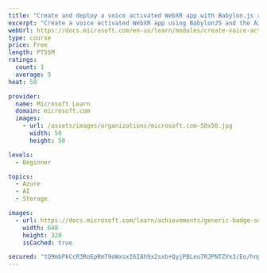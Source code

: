 ```yaml
---
title: "Create and deploy a voice activated WebXR app with Babylon.js and Azure Cognitive Services"
excerpt: "Create a voice activated WebXR app using BabylonJS and the Azure Speech-to-text API under Azure Cognitive Services, and then deploy the app using Static Website Hosting provided by Azure Blob Storage. The app can be viewed on devices such as HoloLens, Windows Mixed Reality devices, mobile phones, etc."
webUrl: https://docs.microsoft.com/en-us/learn/modules/create-voice-activated-webxr-app-with-babylonjs/
type: course
price: Free
length: PT55M
ratings:
  count: 1
  average: 5
heat: 50

provider:
  name: Microsoft Learn
  domain: microsoft.com
  images:
    - url: /assets/images/organizations/microsoft.com-50x50.jpg
      width: 50
      height: 50

levels:
  - Beginner

topics:
  - Azure
  - AI
  - Storage

images:
  - url: https://docs.microsoft.com/learn/achievements/generic-badge-social.png
    width: 640
    height: 320
    isCached: true

secured: "tQ9mbPkCcR3RoEpRmT9oWxsxI6I8h9x2sxb+QyjPBLeu7RJPNTZVx3/Eo/hnpSBB2TSsARzpAtxefY7d5ynkIBwOTtdUvingV0x26I2bGKgyr4rXDSH5RuEM+A4XHlMZLM/3cUMzBFf8kdrDQL5QtmZZ6eOIckyvIdtrbTnS1ZACfflBr4QtReiRBrLZVCPUpD78nBO43xoMRTO52qoBQ9nEt0ltpVrkmvbriClU4ge562+UuUHSKi9/aNL9mwbd3Ddt0jos8hyThzNIe3z9v1EHzktlzJJArOc9gB8dMklqclNbzJNEiylCt4FZcFFz8YpEYufv3cqu7WwtM8pkj4goMx7bG59/XZ+MyJu535MWwN+pmGDC+ScTquyk+BkLjMkBR0j9M9urpbNI0/LgG0kdfsUved+PYDVCgOI08P0=;aeQNyJ0C/aSVofVV4Oz0xw=="
---
```


